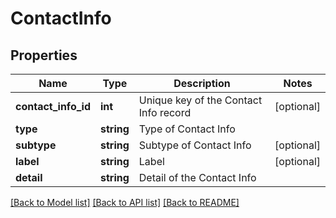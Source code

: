 # ContactInfo

## Properties
Name | Type | Description | Notes
------------ | ------------- | ------------- | -------------
**contact_info_id** | **int** | Unique key of the Contact Info record | [optional] 
**type** | **string** | Type of Contact Info | 
**subtype** | **string** | Subtype of Contact Info | [optional] 
**label** | **string** | Label | [optional] 
**detail** | **string** | Detail of the Contact Info | 

[[Back to Model list]](../README.md#documentation-for-models) [[Back to API list]](../README.md#documentation-for-api-endpoints) [[Back to README]](../README.md)


